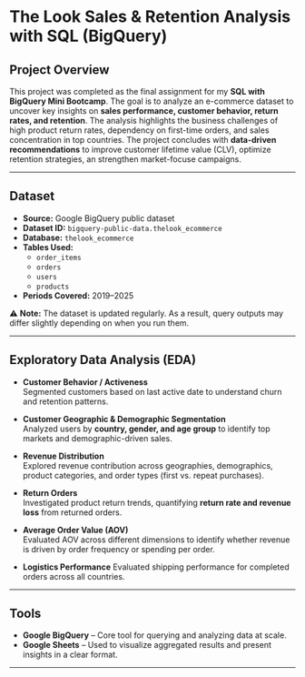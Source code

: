 # The Look Sales & Retention Analysis with SQL (BigQuery)

## Project Overview
This project was completed as the final assignment for my **SQL with BigQuery Mini Bootcamp**. The goal is to analyze an e-commerce dataset to uncover key insights on **sales performance, customer behavior, return rates, and retention**. The analysis highlights the business challenges of high product return rates, dependency on first-time orders, and sales concentration in top countries.
The project concludes with **data-driven recommendations** to improve customer lifetime value (CLV), optimize retention strategies, an strengthen market-focuse campaigns.

---

## Dataset
- **Source:** Google BigQuery public dataset  
- **Dataset ID:** `bigquery-public-data.thelook_ecommerce`  
- **Database:** `thelook_ecommerce`  
- **Tables Used:**  
  - `order_items`  
  - `orders`  
  - `users`  
  - `products`  
- **Periods Covered:** 2019–2025  

⚠️ **Note:** The dataset is updated regularly. As a result, query outputs may differ slightly depending on when you run them.

---

## Exploratory Data Analysis (EDA)
- **Customer Behavior / Activeness**  
  Segmented customers based on last active date to understand churn and retention patterns.  

- **Customer Geographic & Demographic Segmentation**  
  Analyzed users by **country, gender, and age group** to identify top markets and demographic-driven sales.  

- **Revenue Distribution**  
  Explored revenue contribution across geographies, demographics, product categories, and order types (first vs. repeat purchases).  

- **Return Orders**  
  Investigated product return trends, quantifying **return rate and revenue loss** from returned orders.  

- **Average Order Value (AOV)**  
  Evaluated AOV across different dimensions to identify whether revenue is driven by order frequency or spending per order.  

- **Logistics Performance**
  Evaluated shipping performance for completed orders across all countries.

---

## Tools
- **Google BigQuery** – Core tool for querying and analyzing data at scale.  
- **Google Sheets** – Used to visualize aggregated results and present insights in a clear format.  

---
